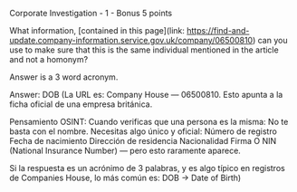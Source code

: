 Corporate Investigation - 1 - Bonus
5 points

What information, [contained in this page](link: https://find-and-update.company-information.service.gov.uk/company/06500810) can you use to make sure that this is the same individual mentioned in the article and not a homonym?

Answer is a 3 word acronym.

Answer: DOB
(La URL es: Company House — 06500810. Esto apunta a la ficha oficial de una empresa británica.

Pensamiento OSINT:
Cuando verificas que una persona es la misma:
No te basta con el nombre.
Necesitas algo único y oficial:
Número de registro
Fecha de nacimiento
Dirección de residencia
Nacionalidad
Firma
O NIN (National Insurance Number) — pero esto raramente aparece.

Si la respuesta es un acrónimo de 3 palabras, y es algo típico en registros de Companies House, lo más común es:
DOB → Date of Birth)
